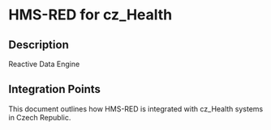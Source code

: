 # HMS-RED for cz_Health

## Description

Reactive Data Engine

## Integration Points

This document outlines how HMS-RED is integrated with cz_Health systems in Czech Republic.
